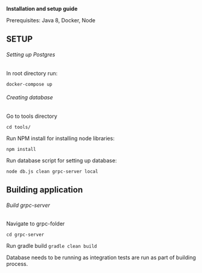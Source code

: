 **Installation and setup guide**

Prerequisites:
Java 8, 
Docker,
Node

## SETUP

###### Setting up Postgres

In root directory run:

`docker-compose up`

###### Creating database

Go to tools directory

`cd tools/`

Run NPM install for installing node libraries:

`npm install`

Run database script for setting up database:

`node db.js clean grpc-server local`


## Building application

###### Build grpc-server

Navigate to grpc-folder

`cd grpc-server`

Run gradle build
`gradle clean build`

Database needs to be running as integration tests are run as part of building process.
